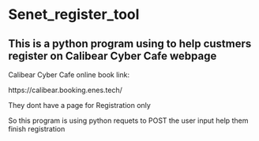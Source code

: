 # Senet_register_tool
<h2>This is a python program using to help custmers register on Calibear Cyber Cafe webpage</h2>
<p>Calibear Cyber Cafe online book link:</p>
https://calibear.booking.enes.tech/
<p>They dont have a page for Registration only</p>
<p>So this program is using python requets to POST the user input help them finish registration</p>
